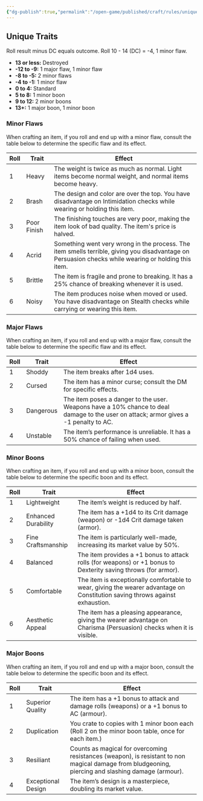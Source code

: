 ```yaml
---
{"dg-publish":true,"permalink":"/open-game/published/craft/rules/unique-traits-armour-and-weapons/"}
---
```


## Unique Traits

Roll result minus DC equals outcome.
Roll 10 - 14 (DC) = -4, 1 minor flaw.

- **13 or less:** Destroyed
- **-12 to -9:** 1 major flaw, 1 minor flaw
- **-8 to -5:** 2 minor flaws
- **-4 to -1:** 1 minor flaw
- **0 to 4:** Standard
- **5 to 8:** 1 minor boon
- **9 to 12:** 2 minor boons
- **13+:** 1 major boon, 1 minor boon

### Minor Flaws
When crafting an item, if you roll and end up with a minor flaw, consult the table below to determine the specific flaw and its effect.

| Roll | Trait       | Effect                                                                                           |
|------|-------------|--------------------------------------------------------------------------------------------------|
| 1    | Heavy       | The weight is twice as much as normal. Light items become normal weight, and normal items become heavy. |
| 2    | Brash       | The design and color are over the top. You have disadvantage on Intimidation checks while wearing or holding this item. |
| 3    | Poor Finish | The finishing touches are very poor, making the item look of bad quality. The item's price is halved. |
| 4    | Acrid       | Something went very wrong in the process. The item smells terrible, giving you disadvantage on Persuasion checks while wearing or holding this item. |
| 5    | Brittle     | The item is fragile and prone to breaking. It has a 25% chance of breaking whenever it is used. |
| 6    | Noisy       | The item produces noise when moved or used. You have disadvantage on Stealth checks while carrying or wearing this item. |

### Major Flaws
When crafting an item, if you roll and end up with a major flaw, consult the table below to determine the specific flaw and its effect.

| Roll | Trait     | Effect                                                                                                                               |
| ---- | --------- | ------------------------------------------------------------------------------------------------------------------------------------ |
| 1    | Shoddy    | The item breaks after 1d4 uses.                                                                                                      |
| 2    | Cursed    | The item has a minor curse; consult the DM for specific effects.                                                                     |
| 3    | Dangerous | The item poses a danger to the user. Weapons have a 10% chance to deal damage to the user on attack; armor gives a -1 penalty to AC. |
| 4    | Unstable  | The item’s performance is unreliable. It has a 50% chance of failing when used.                                                      |

### Minor Boons
When crafting an item, if you roll and end up with a minor boon, consult the table below to determine the specific boon and its effect.

| Roll | Trait              | Effect                                                                                          |
|------|--------------------|-------------------------------------------------------------------------------------------------|
| 1    | Lightweight        | The item’s weight is reduced by half.                                                           |
| 2    | Enhanced Durability| The item has a +1d4 to its Crit damage (weapon) or -1d4 Crit damage taken (armor).              |
| 3    | Fine Craftsmanship | The item is particularly well-made, increasing its market value by 50%.                         |
| 4    | Balanced           | The item provides a +1 bonus to attack rolls (for weapons) or +1 bonus to Dexterity saving throws (for armor). |
| 5    | Comfortable        | The item is exceptionally comfortable to wear, giving the wearer advantage on Constitution saving throws against exhaustion. |
| 6    | Aesthetic Appeal   | The item has a pleasing appearance, giving the wearer advantage on Charisma (Persuasion) checks when it is visible. |

### Major Boons
When crafting an item, if you roll and end up with a major boon, consult the table below to determine the specific boon and its effect.

| Roll | Trait              | Effect                                                                                                                                             |
| ---- | ------------------ | -------------------------------------------------------------------------------------------------------------------------------------------------- |
| 1    | Superior Quality   | The item has a +1 bonus to attack and damage rolls (weapons) or a +1 bonus to AC (armour).                                                         |
| 2    | Duplication        | You crate to copies with 1 minor boon each (Roll 2 on the minor boon table, once for each item.)                                                   |
| 3    | Resiliant          | Counts as magical for overcoming resistances (weapon), is resistant to non magical damage from bludgeoning, piercing and slashing damage (armour). |
| 4    | Exceptional Design | The item’s design is a masterpiece, doubling its market value.                                                                                     |
